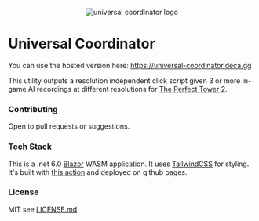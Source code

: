 ﻿<p align="center">
  <img src="https://universal-coordinator.deca.gg/logo.png" title="universal coordinator logo">
</p>

# Universal Coordinator

You can use the hosted version here: https://universal-coordinator.deca.gg

This utility outputs a resolution independent click script given 3 or more in-game AI recordings at different resolutions for [The Perfect Tower 2](https://www.perfecttower2.com/).

### Contributing

Open to pull requests or suggestions.

### Tech Stack

This is a .net 6.0 [Blazor](https://dotnet.microsoft.com/apps/aspnet/web-apps/blazor) WASM application. It uses [TailwindCSS](https://tailwindcss.com/) for styling. It's built with [this action](.github/workflows/main.yml) and deployed on github pages.

### License
MIT see [LICENSE.md](LICENSE.md)